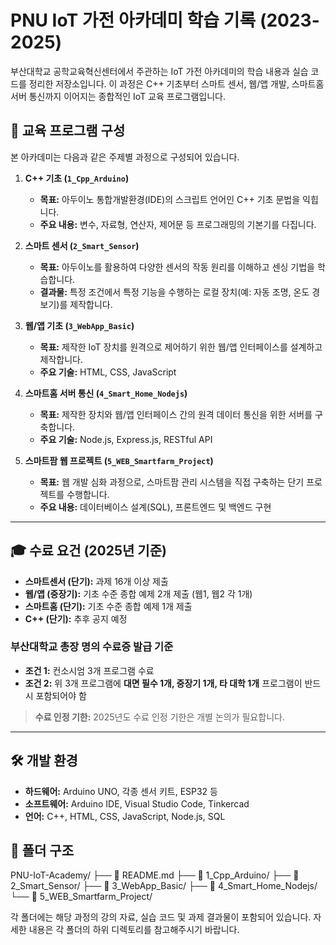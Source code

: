 # PNU IoT 가전 아카데미 학습 기록 (2023-2025)

부산대학교 공학교육혁신센터에서 주관하는 IoT 가전 아카데미의 학습 내용과 실습 코드를 정리한 저장소입니다. 이 과정은 C++ 기초부터 스마트 센서, 웹/앱 개발, 스마트홈 서버 통신까지 이어지는 종합적인 IoT 교육 프로그램입니다.

## 🚀 교육 프로그램 구성

본 아카데미는 다음과 같은 주제별 과정으로 구성되어 있습니다.

1.  **C++ 기초 (`1_Cpp_Arduino`)**
    * **목표:** 아두이노 통합개발환경(IDE)의 스크립트 언어인 C++ 기초 문법을 익힙니다.
    * **주요 내용:** 변수, 자료형, 연산자, 제어문 등 프로그래밍의 기본기를 다집니다.

2.  **스마트 센서 (`2_Smart_Sensor`)**
    * **목표:** 아두이노를 활용하여 다양한 센서의 작동 원리를 이해하고 센싱 기법을 학습합니다.
    * **결과물:** 특정 조건에서 특정 기능을 수행하는 로컬 장치(예: 자동 조명, 온도 경보기)를 제작합니다.

3.  **웹/앱 기초 (`3_WebApp_Basic`)**
    * **목표:** 제작한 IoT 장치를 원격으로 제어하기 위한 웹/앱 인터페이스를 설계하고 제작합니다.
    * **주요 기술:** HTML, CSS, JavaScript

4.  **스마트홈 서버 통신 (`4_Smart_Home_Nodejs`)**
    * **목표:** 제작한 장치와 웹/앱 인터페이스 간의 원격 데이터 통신을 위한 서버를 구축합니다.
    * **주요 기술:** Node.js, Express.js, RESTful API

5.  **스마트팜 웹 프로젝트 (`5_WEB_Smartfarm_Project`)**
    * **목표:** 웹 개발 심화 과정으로, 스마트팜 관리 시스템을 직접 구축하는 단기 프로젝트를 수행합니다.
    * **주요 내용:** 데이터베이스 설계(SQL), 프론트엔드 및 백엔드 구현

---

## 🎓 수료 요건 (2025년 기준)

-   **스마트센서 (단기):** 과제 16개 이상 제출
-   **웹/앱 (중장기):** 기초 수준 종합 예제 2개 제출 (웹1, 웹2 각 1개)
-   **스마트홈 (단기):** 기초 수준 종합 예제 1개 제출
-   **C++ (단기):** 추후 공지 예정

### 부산대학교 총장 명의 수료증 발급 기준
-   **조건 1:** 컨소시엄 3개 프로그램 수료
-   **조건 2:** 위 3개 프로그램에 **대면 필수 1개, 중장기 1개, 타 대학 1개** 프로그램이 반드시 포함되어야 함

> **수료 인정 기한:** 2025년도 수료 인정 기한은 개별 논의가 필요합니다.

---

## 🛠️ 개발 환경

-   **하드웨어:** Arduino UNO, 각종 센서 키트, ESP32 등
-   **소프트웨어:** Arduino IDE, Visual Studio Code, Tinkercad
-   **언어:** C++, HTML, CSS, JavaScript, Node.js, SQL

## 📂 폴더 구조


PNU-IoT-Academy/
├── 📄 README.md
├── 📁 1_Cpp_Arduino/
├── 📁 2_Smart_Sensor/
├── 📁 3_WebApp_Basic/
├── 📁 4_Smart_Home_Nodejs/
└── 📁 5_WEB_Smartfarm_Project/
 

각 폴더에는 해당 과정의 강의 자료, 실습 코드 및 과제 결과물이 포함되어 있습니다. 자세한 내용은 각 폴더의 하위 디렉토리를 참고해주시기 바랍니다.
